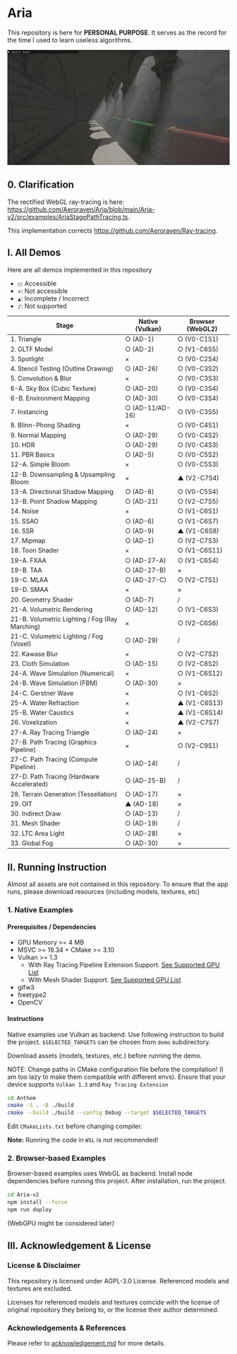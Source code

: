 # Aria

This repository is here for **PERSONAL PURPOSE**. It serves as the record for the time I used to learn useless algorithms.

![](/Imgs/test_ad29.png)



## 0. Clarification

The rectified WebGL ray-tracing is here: https://github.com/Aeroraven/Aria/blob/main/Aria-v2/src/examples/AriaStagePathTracing.ts. 

This implementation corrects https://github.com/Aeroraven/Ray-tracing.



## I. All Demos

Here are all demos implemented in this repository

- `○`: Accessible
- `×`: Not accessible
- `▲`: Incomplete / Incorrect
- `/`: Not supported

| Stage                                          | Native (Vulkan) | Browser (WebGL2) |
| ---------------------------------------------- | --------------- | ---------------- |
| 1. Triangle                                    | ○ (AD-1)        | ○ (V0-C1S1)      |
| 2. GLTF Model                                  | ○ (AD-2)        | ○ (V1-C6S5)      |
| 3. Spotlight                                   | ×               | ○ (V0-C2S4)      |
| 4. Stencil Testing (Outline Drawing)           | ○ (AD-26)       | ○ (V0-C3S2)      |
| 5. Convolution & Blur                          | ×               | ○ (V0-C3S3)      |
| 6-A. Sky Box (Cubic Texture)                   | ○ (AD-20)       | ○ (V0-C3S4)      |
| 6-B. Environment Mapping                       | ○ (AD-30)       | ○ (V0-C3S4)      |
| 7. Instancing                                  | ○ (AD-11/AD-16) | ○ (V0-C3S5)      |
| 8. Blinn-Phong Shading                         | ×               | ○ (V0-C4S1)      |
| 9. Normal Mapping                              | ○ (AD-29)       | ○ (V0-C4S2)      |
| 10. HDR                                        | ○ (AD-29)       | ○ (V0-C4S3)      |
| 11. PBR Basics                                 | ○ (AD-5)        | ○ (V0-C5S2)      |
| 12-A. Simple Bloom                             | ×               | ○ (V0-C5S3)      |
| 12-B. Downsampling & Upsampling Bloom          | ×               | ▲ (V2-C7S4)      |
| 13-A. Directional Shadow Mapping               | ○ (AD-8)        | ○ (V0-C5S4)      |
| 13-B. Point Shadow Mapping                     | ○ (AD-21)       | ○ (V2-C7S5)      |
| 14. Noise                                      | ×               | ○ (V1-C6S1)      |
| 15. SSAO                                       | ○ (AD-6)        | ○ (V1-C6S7)      |
| 16. SSR                                        | ○ (AD-9)        | ▲ (V1-C6S8)      |
| 17. Mipmap                                     | ○ (AD-1)        | ○ (V2-C7S3)      |
| 18. Toon Shader                                | ×               | ○ (V1-C6S11)     |
| 19-A. FXAA                                     | ○ (AD-27-A)     | ○ (V1-C6S4)      |
| 19-B. TAA                                      | ○ (AD-27-B)     | ×                |
| 19-C. MLAA                                     | ○ (AD-27-C)     | ○ (V2-C7S1)      |
| 19-D. SMAA                                     | ×               | ×                |
| 20. Geometry Shader                            | ○ (AD-7)        | /                |
| 21-A. Volumetric Rendering                     | ○ (AD-12)       | ○ (V1-C6S3)      |
| 21-B. Volumetric Lighting / Fog (Ray Marching) | ×               | ○ (V2-C6S6)      |
| 21-C. Volumetric Lighting / Fog (Voxel)        | ○ (AD-29)       | /                |
| 22. Kawase Blur                                | ×               | ○ (V2-C7S2)      |
| 23. Cloth Simulation                           | ○ (AD-15)       | ○ (V2-C8S2)      |
| 24-A. Wave Simulation (Numerical)              | ×               | ○ (V1-C6S12)     |
| 24-B. Wave Simulation (FBM)                    | ○ (AD-30)       | ×                |
| 24-C. Gerstner Wave                            | ×               | ○ (V1-C6S2)      |
| 25-A. Water Refraction                         | ×               | ▲ (V1-C6S13)     |
| 25-B. Water Caustics                           | ×               | ▲ (V1-C6S14)     |
| 26. Voxelization                               | ×               | ▲ (V2-C7S7)      |
| 27-A. Ray Tracing Triangle                     | ○ (AD-24)       | ×                |
| 27-B. Path Tracing (Graphics Pipeline)         | ×               | ○ (V2-C9S1)      |
| 27-C. Path Tracing (Compute Pipeline)          | ○ (AD-14)       | /                |
| 27-D. Path Tracing (Hardware Accelerated)      | ○ (AD-25-B)     | /                |
| 28. Terrain Generation (Tessellation)          | ○ (AD-17)       | ×                |
| 29. OIT                                        | ▲ (AD-18)       | ×                |
| 30. Indirect Draw                              | ○ (AD-13)       | /                |
| 31. Mesh Shader                                | ○ (AD-19)       | /                |
| 32. LTC Area Light                             | ○ (AD-28)       | ×                |
| 33. Global Fog                                 | ○ (AD-30)       | ×                |



## II. Running Instruction

Almost all assets are not contained in this repository. To ensure that the app runs, please download resources (including models, textures, etc)



### 1. Native Examples

#### Prerequisites / Dependencies

- GPU Memory >= 4 MB
- MSVC >= 19.34 + CMake >= 3.10
- Vulkan >= 1.3
  - With Ray Tracing Pipeline Extension Support. [See Supported GPU List](https://vulkan.gpuinfo.org/listdevicescoverage.php?extension=VK_KHR_ray_tracing_pipeline&platform=windows)
  - With Mesh Shader Support. [See Supported GPU List](https://vulkan.gpuinfo.org/listdevicescoverage.php?extension=VK_EXT_mesh_shader&platform=windows)
- glfw3
- freetype2
- OpenCV

#### Instructions

Native examples use Vulkan as backend. Use following instruction to build the project. `$SELECTED_TARGETS` can be chosen from `demo` subdirectory.

Download assets (models, textures, etc.) before running the demo.

NOTE: Change paths in CMake configuration file before the compilation! (I am too lazy to make them compatible with different envs). Ensure that your device supports `Vulkan 1.3` and `Ray Tracing Extension`

```bash
cd Anthem
cmake -S . -B ./build
cmake --build ./build --config Debug --target $SELECTED_TARGETS
```

Edit `CMakeLists.txt` before changing compiler.

**Note:** Running the code in `WSL` is not recommended!



### 2. Browser-based Examples

Browser-based examples uses WebGL as backend. Install node dependencies before running this project. After installation, run the project.
```bash
cd Aria-v2
npm install --force
npm run deploy
```

(WebGPU might be considered later)



## III. Acknowledgement & License

### License & Disclaimer

This repository is licensed under AGPL-3.0 License. Referenced models and textures are excluded.

Licenses for referenced models and textures coincide with the license of original repository they belong to, or the license their author determined.


### Acknowledgements & References

Please refer to [acknowledgement.md](./acknowledgement.md) for more details.